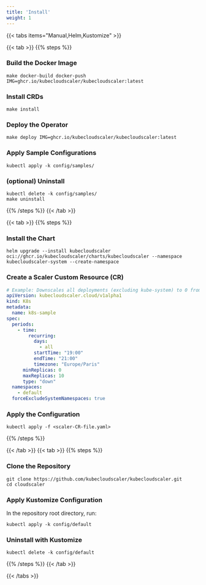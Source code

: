 ```yaml
---
title: 'Install'
weight: 1
---
```


{{< tabs items="Manual,Helm,Kustomize" >}}

  {{< tab >}}
{{% steps %}}
### Build the Docker Image

  ```shell
  make docker-build docker-push IMG=ghcr.io/kubecloudscaler/kubecloudscaler:latest
  ```

### Install CRDs

  ```shell
  make install
  ```

### Deploy the Operator

  ```shell
  make deploy IMG=ghcr.io/kubecloudscaler/kubecloudscaler:latest
  ```

### Apply Sample Configurations

  ```shell
  kubectl apply -k config/samples/
  ```

### (optional) Uninstall
  ```shell
  kubectl delete -k config/samples/
  make uninstall
  ```
{{% /steps %}}
  {{< /tab >}}

  {{< tab >}}
{{% steps %}}

### Install the Chart

  ```shell
  helm upgrade --install kubecloudscaler oci://ghcr.io/kubecloudscaler/charts/kubecloudscaler --namespace kubecloudscaler-system --create-namespace
  ```

### Create a Scaler Custom Resource (CR)

  ```yaml
  # Example: Downscales all deployments (excluding kube-system) to 0 from 19:00 to 21:00 (Paris time) daily.
  apiVersion: kubecloudscaler.cloud/v1alpha1
  kind: K8s
  metadata:
    name: k8s-sample
  spec:
    periods:
      - time:
          recurring:
            days:
              - all
            startTime: "19:00"
            endTime: "21:00"
            timezone: "Europe/Paris"
        minReplicas: 0
        maxReplicas: 10
        type: "down"
    namespaces:
      - default
    forceExcludeSystemNamespaces: true
  ```

### Apply the Configuration

  ```shell
  kubectl apply -f <scaler-CR-file.yaml>
  ```

{{% /steps %}}

  {{< /tab >}}
  {{< tab >}}
{{% steps %}}
### Clone the Repository

  ```shell
  git clone https://github.com/kubecloudscaler/kubecloudscaler.git
  cd cloudscaler
  ```

### Apply Kustomize Configuration

  In the repository root directory, run:
  ```shell
  kubectl apply -k config/default
  ```

### Uninstall with Kustomize

  ```shell
  kubectl delete -k config/default
  ```
{{% /steps %}}
  {{< /tab >}}

{{< /tabs >}}
